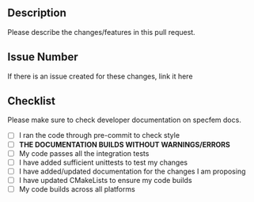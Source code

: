 ## Description

Please describe the changes/features in this pull request.

## Issue Number

If there is an issue created for these changes, link it here

## Checklist

Please make sure to check developer documentation on specfem docs.

- [ ] I ran the code through pre-commit to check style
- [ ] **THE DOCUMENTATION BUILDS WITHOUT WARNINGS/ERRORS**
- [ ] My code passes all the integration tests
- [ ] I have added sufficient unittests to test my changes
- [ ] I have added/updated documentation for the changes I am proposing
- [ ] I have updated CMakeLists to ensure my code builds
- [ ] My code builds across all platforms
